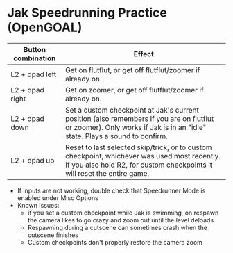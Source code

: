 # Jak Speedrunning Practice (OpenGOAL)

| Button combination | Effect | 
|-|-|
| L2 + dpad left | Get on flutflut, or get off flutflut/zoomer if already on. |
| L2 + dpad right | Get on zoomer, or get off flutflut/zoomer if already on. |
| L2 + dpad down | Set a custom checkpoint at Jak's current position (also remembers if you are on flutflut or zoomer). Only works if Jak is in an "idle" state. Plays a sound to confirm. |
| L2 + dpad up | Reset to last selected skip/trick, or to custom checkpoint, whichever was used most recently. If you also hold R2, for custom checkpoints it will reset the entire game. |

- If inputs are not working, double check that Speedrunner Mode is enabled under Misc Options
- Known Issues: 
  - if you set a custom checkpoint while Jak is swimming, on respawn the camera likes to go crazy and zoom out until the level deloads
  - Respawning during a cutscene can sometimes crash when the cutscene finishes
  - Custom checkpoints don't properly restore the camera zoom
